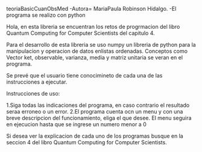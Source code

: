 teoriaBasicCuanObsMed 
-Autora= MariaPaula Robinson Hidalgo. -El programa se realizo con python

Hola, en esta libreria se encuentran los retos de progrmacion del libro Quantum Computing for Computer Scientists del capitulo 4.

Para el desarrollo de esta libreria se uso numpy un libreria de python para la manipulacion y operacion de datos enlistas ordenadas. Conceptos como Vector ket, observable, varianza, media y matriz unitaria se veran en el programa.

Se prevé que el usuario tiene conocimineto de cada una de las instrucciones a ejecutar.

Instrucciones de uso:

   1.Siga todas las indicaciones del programa, en caso contrario el resultado seraa erroneo o un error.
   2.El programa cuenta ocn un menu y con una breve descripcion del funcionamiento, eliga el que desee. El menu seguira en ejecucion hasta que se ingrese un numero menor a 0

Si desea ver la explicacion de cada uno de los programas busque en la seccion 4 del libro Quantum Computing for Computer Scientists.
